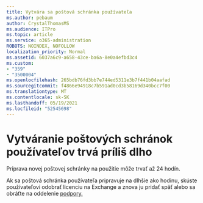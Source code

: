 ```yaml
---
title: Vytvára sa poštová schránka používateľa
ms.author: pebaum
author: CrystalThomasMS
ms.audience: ITPro
ms.topic: article
ms.service: o365-administration
ROBOTS: NOINDEX, NOFOLLOW
localization_priority: Normal
ms.assetid: 6037a6c9-a658-43ce-ba6a-8e0a4efbd3c4
ms.custom:
- "359"
- "3500004"
ms.openlocfilehash: 265bdb76fd3bb7e744ed5311e3b7f441b04aafad
ms.sourcegitcommit: f4866e94918c7b591ad0cd3b58169d340bcc7f00
ms.translationtype: MT
ms.contentlocale: sk-SK
ms.lasthandoff: 05/19/2021
ms.locfileid: "52545698"
---
```

# <a name="user-mailbox-creation-is-taking-a-long-time"></a>Vytváranie poštových schránok používateľov trvá príliš dlho

Príprava novej poštovej schránky na použitie môže trvať až 24 hodín.
  
Ak sa poštová schránka používateľa pripravuje na dlhšie ako hodinu, skúste používateľovi odobrať licenciu na Exchange a znova ju pridať späť alebo sa obráťte na oddelenie [podpory.](https://go.microsoft.com/fwlink/p/?linkid=518322)
